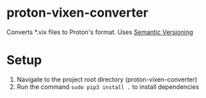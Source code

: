 # proton-vixen-converter
Converts *.vix files to Proton's format. Uses [Semantic Versioning](https://www.semver.org) 

# Setup
1. Navigate to the project root directory (proton-vixen-converter)
2. Run the command `sudo pip3 install .` to install dependencies

